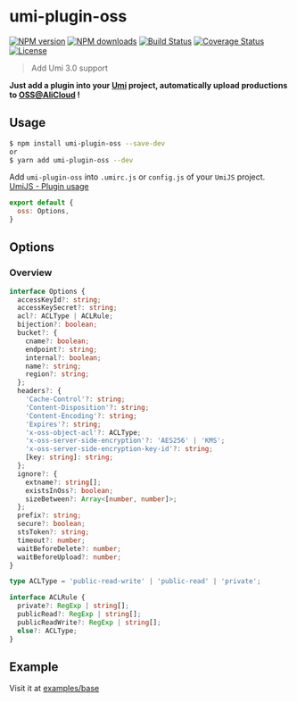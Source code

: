 # umi-plugin-oss

[![NPM version](https://img.shields.io/npm/v/umi-plugin-oss.svg?style=flat)](https://npmjs.org/package/umi-plugin-oss)
[![NPM downloads](http://img.shields.io/npm/dm/umi-plugin-oss.svg?style=flat)](https://npmjs.org/package/umi-plugin-oss)
[![Build Status](https://img.shields.io/travis/imhele/umi-plugin-oss.svg?style=flat)](https://travis-ci.org/imhele/umi-plugin-oss)
[![Coverage Status](https://coveralls.io/repos/github/imhele/umi-plugin-oss/badge.svg?branch=master)](https://coveralls.io/github/imhele/umi-plugin-oss?branch=master)
[![License](https://img.shields.io/npm/l/umi-plugin-oss.svg)](https://npmjs.org/package/umi-plugin-oss)


> Add Umi 3.0 support

**Just add a plugin into your [Umi](https://github.com/umijs/umi) project, automatically upload productions to [OSS@AliCloud](https://www.alibabacloud.com/product/oss) !**

## Usage

```sh
$ npm install umi-plugin-oss --save-dev
or
$ yarn add umi-plugin-oss --dev
```
Add `umi-plugin-oss` into `.umirc.js` or `config.js` of your `UmiJS` project. [UmiJS - Plugin usage](https://umijs.org/plugin/#plugin-usage)

```js
export default {
  oss: Options,
}
```

## Options
### Overview

```ts
interface Options {
  accessKeyId?: string;
  accessKeySecret?: string;
  acl?: ACLType | ACLRule;
  bijection?: boolean;
  bucket?: {
    cname?: boolean;
    endpoint?: string;
    internal?: boolean;
    name?: string;
    region?: string;
  };
  headers?: {
    'Cache-Control'?: string;
    'Content-Disposition'?: string;
    'Content-Encoding'?: string;
    'Expires'?: string;
    'x-oss-object-acl'?: ACLType;
    'x-oss-server-side-encryption'?: 'AES256' | 'KMS';
    'x-oss-server-side-encryption-key-id'?: string;
    [key: string]: string;
  };
  ignore?: {
    extname?: string[];
    existsInOss?: boolean;
    sizeBetween?: Array<[number, number]>;
  };
  prefix?: string;
  secure?: boolean;
  stsToken?: string;
  timeout?: number;
  waitBeforeDelete?: number;
  waitBeforeUpload?: number;
}

type ACLType = 'public-read-write' | 'public-read' | 'private';

interface ACLRule {
  private?: RegExp | string[];
  publicRead?: RegExp | string[];
  publicReadWrite?: RegExp | string[];
  else?: ACLType;
}
```

## Example
Visit it at [examples/base](https://github.com/imhele/umi-plugin-oss/tree/master/examples/base)
